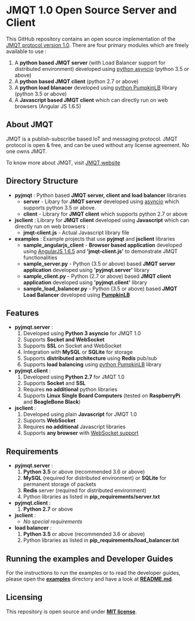 # JMQT 1.0 Open Source Server and Client
This GitHub repository contains an open source implementation of the [JMQT protocol version 1.0](https://www.jmqt.org/specifications). There are four primary modules which are freely available to use :
1. A **python based JMQT server** (with Load Balancer support for distributed environment) developed using [python asyncio](https://docs.python.org/3/library/asyncio.html) (python 3.5 or above)
2. A **python based JMQT client** (python 2.7 or above)
3. A **python load blanacer** developed using [python PumpkinLB](https://github.com/kata198/PumpkinLB) library (python 3.5 or above)
4. A **Javascript based JMQT client** which can directly run on web browsers (Angular JS 1.6.5)

## About JMQT
JMQT is a publish-subscribe based IoT and messaging protocol. JMQT protocol is open & free, and can be used without any license agreement. No one owns JMQT.

To know more about JMQT, visit [JMQT website](https://www.jmqt.org/)

## Directory Structure
- **pyjmqt** : Python based **JMQT server, client and load balancer** libraries
  - **server** - Libary for **JMQT server** developed using [asyncio](https://docs.python.org/3/library/asyncio.html) which supports python 3.5 or above.
  - **client** - Library for **JMQT client** which supports python 2.7 or above
 - **jsclient** : Library for **JMQT client** developed using **Javascript** which can directly run on web browsers :
    - **jmqt-client.js** - Actual Javascript library file
 - **examples** : Example projects that use **pyjmqt** and **jsclient** libraries
    - **sample_angularjs_client** - **Browser based application** developed using [AngularJS 1.6.5](https://angularjs.org/) and **'jmqt-client.js'** to demonstrate JMQT functionalities
    - **sample_server.py** - Python (3.5 or above) based **JMQT server application** developed using **'pyjmqt.server'** library
    - **sample_client.py** - Python (2.7 or above) based **JMQT client application** developed using **'pyjmqt.client'** library
    - **sample_load_balancer.py** - Python (3.5 or above) based **JMQT Load Balancer** developed using **[PumpkinLB](https://github.com/kata198/PumpkinLB)**
## Features
- **pyjmqt.server** :
    1. Developed using **Python 3 asyncio** for JMQT 1.0
    2. Supports **Socket and WebSocket**
    3. Supports **SSL** on Socket and WebSocket
    4. Integration with **MySQL** or **SQLite** for storage
    5. Supports **distributed architecture** using **Redis** pub/sub
    6. Supports **load balancing** using [python PumpkinLB](https://github.com/kata198/PumpkinLB) library
- **pyjmqt.client** :
    1. Developed using **Python 2.7** for JMQT 1.0
    2. Supports **Socket** and **SSL**
    3. Requires **no additional** python libraries
    4. Supports **Linux Single Board Computers** (tested on **RaspberryPi** and **BeagleBone Black**)
- **jsclient** :
    1. Developed using plain **Javascript** for JMQT 1.0
    2. Supports **WebSocket**
    3. Requires **no additional** Javascript libraries
    4. Supports **any browser** with [WebSocket support](https://developer.mozilla.org/en-US/docs/Web/API/WebSockets_API)

## Requirements
- **pyjmqt.server** :
    1. **Python 3.5** or above (recommended 3.6 or above)
    2. **MySQL** (required for distributed environment) or **SQLite** for permanent storage of packets
    3. **Redis** server (required for distributed environment)
    4. Python libraries as listed in **pip_requirements/server.txt**
- **pyjmqt.client** :
    1. **Python 2.7** or above
- **jsclient** :
    - *No special requirements*
- **load balancer** :
    1. **Python 3.5** or above (recommended 3.6 or above)
    2. Python libraries as listed in **pip_requirements/load_balancer.txt**

## Running the examples and Developer Guides
For the instructions to run the examples or to read the developer guides, please open the **[examples](https://github.com/shubhadeepb14/jmqt/tree/master/examples)** directory and have a look at **[README.md](https://github.com/shubhadeepb14/jmqt/blob/master/examples/README.md)**.

## Licensing
This repository is open source and under **[MIT license](https://opensource.org/licenses/MIT)**.
